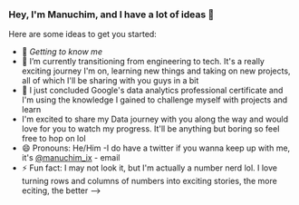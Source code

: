 ### Hey, I'm Manuchim, and I have a lot of ideas 👋

Here are some ideas to get you started:

- 🔭 *Getting to know me*
- 🌱 I’m currently transitioning from engineering to tech. It's a really exciting journey I'm on, learning new things and taking on new projects, all of which I'll be sharing with you guys in a bit
- 👯 I just concluded Google's data analytics professional certificate and I'm using the knowledge I gained to challenge myself with projects and learn
- I'm excited to share my Data journey with you along the way and would love for you to watch my progress. It'll be anything but boring so feel free to hop on lol
- 😄 Pronouns: He/Him
-I do have a twitter if you wanna keep up with me, it's [@manuchim_ix](https://twitter.com/twitter_handle) - email
- ⚡ Fun fact: I may not look it, but I'm actually a number nerd lol. I love turning rows and columns of numbers into exciting stories, the more eciting, the better
-->

